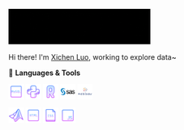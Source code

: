 <code><img height="70" src="https://github.com/luoxich01/images/blob/main/Hi there! I am Xichen.gif"></code>

Hi there! I'm [Xichen Luo](https://www.linkedin.com/in/luoxich01/), working to explore data~

:robot: **Languages & Tools**

<code><img height="30" src="https://github.com/luoxich01/images/blob/main/MySQL.png"></code>
<code><img height="30" src="https://github.com/luoxich01/images/blob/main/Python.png"></code>
<code><img height="30" src="https://github.com/luoxich01/images/blob/main/R.png"></code>
<code><img height="30" src="https://github.com/luoxich01/images/blob/main/SAS.png"></code>
<code><img height="30" src="https://github.com/luoxich01/images/blob/main/Tableau.png"></code>

<code><img height="30" src="https://github.com/luoxich01/images/blob/main/MATLAB.png"></code>
<code><img height="30" src="https://github.com/luoxich01/images/blob/main/HTML.png"></code>
<code><img height="30" src="https://github.com/luoxich01/images/blob/main/CSS.png"></code>
<code><img height="30" src="https://github.com/luoxich01/images/blob/main/JavaScript.png"></code>

